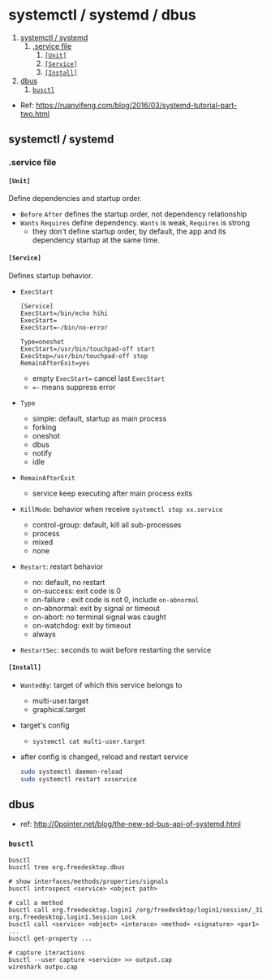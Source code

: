 # systemctl / systemd / dbus

1. [systemctl / systemd](#systemctl--systemd)
   1. [.service file](#service-file)
      1. [`[Unit]`](#unit)
      2. [`[Service]`](#service)
      3. [`[Install]`](#install)
2. [dbus](#dbus)
   1. [`busctl`](#busctl)



- Ref: https://ruanyifeng.com/blog/2016/03/systemd-tutorial-part-two.html


## systemctl / systemd
### .service file

#### `[Unit]`

Define dependencies and startup order.

- `Before` `After` defines the startup order, not dependency relationship
- `Wants` `Requires` define dependency. `Wants` is weak, `Requires` is strong
  - they don't define startup order, by default, the app and its dependency startup at the same time.


#### `[Service]`

Defines startup behavior.

- `ExecStart`
  ```
  [Service]
  ExecStart=/bin/echo hihi
  ExecStart=
  ExecStart=-/bin/no-error
  
  Type=oneshot
  ExecStart=/usr/bin/touchpad-off start
  ExecStop=/usr/bin/touchpad-off stop
  RemainAfterExit=yes
  ```
  - empty `ExecStart=` cancel last `ExecStart`
  - `=-` means suppress error

- `Type`
  - simple: default, startup as main process
  - forking
  - oneshot
  - dbus
  - notify
  - idle

- `RemainAfterExit`
  - service keep executing after main process exits

- `KillMode`: behavior when receive `systemctl stop xx.service`
  - control-group: default, kill all sub-processes
  - process
  - mixed
  - none
    
- `Restart`: restart behavior 
  - no: default, no restart
  - on-success: exit code is 0
  - on-failure : exit code is not 0, include `on-abnormal`
  - on-abnormal: exit by signal or timeout
  - on-abort: no terminal signal was caught
  - on-watchdog: exit by timeout
  - always

- `RestartSec`: seconds to wait before restarting the service


#### `[Install]`

- `WantedBy`: target of which this service belongs to
  - multi-user.target
  - graphical.target

- target's config
  - `systemctl cat multi-user.target`




- after config is changed, reload and restart service
  ```bash
  sudo systemctl daemon-reload
  sudo systemctl restart xxservice
  ```



## dbus

- ref: http://0pointer.net/blog/the-new-sd-bus-api-of-systemd.html

### `busctl`

```shell
busctl
busctl tree org.freedesktop.dbus

# show interfaces/methods/properties/signals
busctl introspect <service> <object path>

# call a method
busctl call org.freedesktop.login1 /org/freedesktop/login1/session/_31 org.freedesktop.login1.Session Lock
busctl call <service> <object> <interace> <method> <signature> <par1> ...
busctl get-property ...

# capture iteractions
busctl --user capture <service> >> output.cap
wireshark outpu.cap
```





